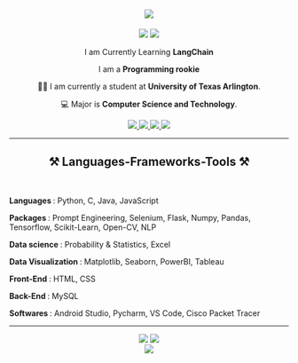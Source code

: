 <h1 align="center">
    <img src="https://readme-typing-svg.herokuapp.com/?font=Righteous&size=35&center=true&vCenter=true&width=500&height=70&duration=3000&lines=Hi+There!+👋;+I'm+Latheesh+Mangeri!;" />
</h1>

<p align='center'>
<a href="https://visitorbadge.io/status?path=https%3A%2F%2Fgithub.com%2Flatheeshmangeri"><img src="https://api.visitorbadge.io/api/visitors?path=https%3A%2F%2Fgithub.com%2Flatheeshmangeri&countColor=%23263759&style=plastic" /></a>
<a href="https://github.com/latheeshmangeri?tab=repositories"><img src="https://img.shields.io/github/stars/latheeshmangeri?style=flat&logo=github&label=Total%20Stars&color=teal"/></a>
</p>
<div align="center"> 

I am Currently Learning **LangChain**

I am a **Programming rookie** 
    
👨‍🏛 I am currently a student at **University of Texas Arlington**.

💻 Major is **Computer Science and Technology**.

</div>

<div align="center"> 
<a href="mailto:latheeshmangeri369@gmail.com">
    <img src="https://img.shields.io/badge/Gmail-333333?style=for-the-badge&logo=gmail&logoColor=red"/>
</a>
  
<a href="https://linkedin.com/in/latheeshmangeri">
    <img src="https://img.shields.io/badge/LinkedIn-0077B5?style=for-the-badge&logo=linkedin&logoColor=white"/>
</a>
  
<a href="https://latheeshmangeri.github.io/">
     <img src="https://img.shields.io/badge/Portfolio-FF5722?style=for-the-badge&logo=todoist&logoColor=white"/>
</a>
  
<a href="https://drive.google.com/file/d/1JD6NMVJGVbUSJ4Bs7L1hdXeDDAjga1Oj/view?usp=drive_link">
     <img src="https://img.shields.io/badge/Resume-018EF5?style=for-the-badge&logo=readdotcv&logoColor=white"/> 
</a>    
</div>

 <hr/>



<h2 align="center">⚒️ Languages-Frameworks-Tools ⚒️</h2>
<br/>
<div>

<p><b>Languages             </b>: Python, C, Java, JavaScript</p>
<p><b>Packages              </b>: Prompt Engineering, Selenium, Flask, Numpy, Pandas, Tensorflow, Scikit-Learn, Open-CV, NLP</p>
<p><b>Data science          </b>: Probability & Statistics, Excel</p>
<p><b>Data Visualization    </b>: Matplotlib, Seaborn, PowerBI, Tableau</p>
<p><b>Front-End             </b>: HTML, CSS</p>
<p><b>Back-End              </b>: MySQL</p>
<p><b>Softwares             </b>: Android Studio, Pycharm, VS Code, Cisco Packet Tracer</p>

</div>
<hr />
<div align=center>
  
  ![](https://github-readme-stats-salesp07.vercel.app/api?username=latheeshmangeri&hide=issues,contribs&theme=transparent&hide_border=true)
  ![](https://github-readme-stats-salesp07.vercel.app/api/top-langs/?username=latheeshmangeri&langs_count=8&theme=transparent&hide_border=true&hide=jupyter%20notebook,tex,css,php)
  <br/>
  ![](https://github-readme-streak-stats-salesp07.vercel.app/?user=latheeshmangeri&count_private=true&theme=transparent&hide_border=true)



